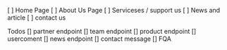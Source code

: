 [ ] Home Page
[ ] About Us Page 
[ ] Serviceses / support us
[ ] News and article
[ ] contact us

Todos
[] partner endpoint
[] team endpoint 
[] product endpoint 
[] usercoment 
[] news endpoint
[] contact message
[] FQA
